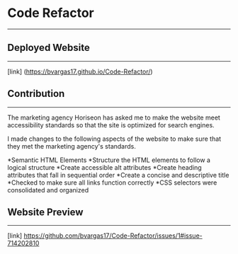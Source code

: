 # Code Refactor
- - - - 

## Deployed Website
- - - - 

[link] (https://bvargas17.github.io/Code-Refactor/)

## Contribution
- - - - 

The marketing agency Horiseon has asked me to make the website meet accessibility standards so that the site is optimized for search engines.

I made changes to the following aspects of the website to make sure that they met the marketing agency's standards.

*Semantic HTML Elements
*Structure the HTML elements to follow a logical structure
*Create accessible alt attributes
*Create heading attributes that fall in sequential order
*Create a concise and descriptive title
*Checked to make sure all links function correctly
*CSS selectors were consolidated and organized


## Website Preview
- - - - 
[link] https://github.com/bvargas17/Code-Refactor/issues/1#issue-714202810